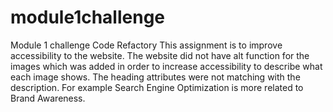 # module1challenge
Module 1 challenge Code Refactory
This assignment is to improve accessibility to the website.
The website did not have alt function for the images which was added in order to increase accessibility to describe what each image shows.
The heading attributes were not matching with the description. For example Search Engine Optimization is more related to Brand Awareness.

